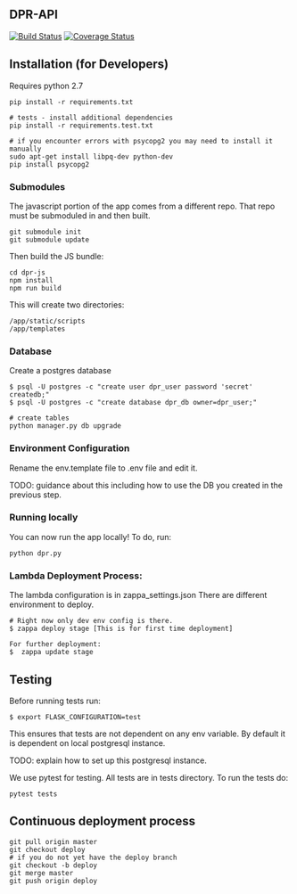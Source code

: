 ## DPR-API

[![Build Status](https://travis-ci.org/frictionlessdata/dpr-api.svg?branch=master)](https://travis-ci.org/frictionlessdata/dpr-api)
[![Coverage Status](https://coveralls.io/repos/github/frictionlessdata/dpr-api/badge.svg?branch=master)](https://coveralls.io/github/frictionlessdata/dpr-api?branch=master)

## Installation (for Developers)

Requires python 2.7

```
pip install -r requirements.txt

# tests - install additional dependencies
pip install -r requirements.test.txt

# if you encounter errors with psycopg2 you may need to install it manually 
sudo apt-get install libpq-dev python-dev
pip install psycopg2
```

### Submodules

The javascript portion of the app comes from a different repo. That repo must
be submoduled in and then built.

```
git submodule init
git submodule update
```

Then build the JS bundle:

```
cd dpr-js
npm install
npm run build
```

This will create two directories:

```
/app/static/scripts
/app/templates
```

### Database

Create a postgres database

```
$ psql -U postgres -c "create user dpr_user password 'secret' createdb;"
$ psql -U postgres -c "create database dpr_db owner=dpr_user;"

# create tables
python manager.py db upgrade
```

### Environment Configuration

Rename the env.template file to .env file and edit it.

TODO: guidance about this including how to use the DB you created in the
previous step.

### Running locally

You can now run the app locally! To do, run:
    
```
python dpr.py
```

### Lambda Deployment Process:

The lambda configuration is in zappa_settings.json
There are different environment to deploy.

    # Right now only dev env config is there.
    $ zappa deploy stage [This is for first time deployment]
    
    For further deployment:
    $  zappa update stage


## Testing

Before running tests run:

```
$ export FLASK_CONFIGURATION=test
```

This ensures that tests are not dependent on any env variable. By default it is dependent on
local postgresql instance.

TODO: explain how to set up this postgresql instance.

We use pytest for testing. All tests are in tests directory. To run the tests do:

```
pytest tests
```

## Continuous deployment process

```
git pull origin master
git checkout deploy
# if you do not yet have the deploy branch
git checkout -b deploy
git merge master
git push origin deploy
```

